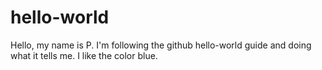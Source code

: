 hello-world
===========

Hello, my name is P. I'm following the github hello-world guide and doing what it tells me. I like the color blue.
